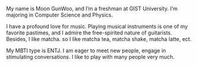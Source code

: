 My name is Moon GunWoo, and I’m a freshman at GIST University. I’m majoring in Computer Science and Physics.

I have a profound love for music. Playing musical instruments is one of my favorite pastimes, and I admire the free-spirited nature of guitarists. Besides, I like matcha. so I like matcha tea, matcha shake, matcha latte, ect.

My MBTI type is ENTJ. I am eager to meet new people, engage in stimulating conversations. I like to play with many people very much.
